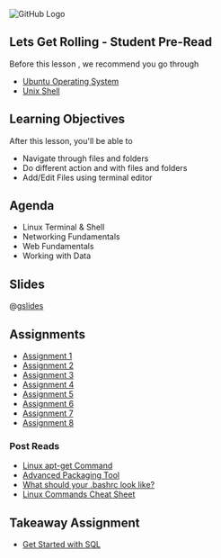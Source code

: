 ![GitHub Logo](https://s3.ap-south-1.amazonaws.com/greyatom-social/GreyAtom-logo.png)

## Lets Get Rolling - Student Pre-Read
Before this lesson , we recommend you go through
* [Ubuntu Operating System](https://en.wikipedia.org/wiki/Ubuntu_(operating_system))
* [Unix Shell](https://en.wikipedia.org/wiki/Unix_shell)

## Learning Objectives

After this lesson, you'll be able to
* Navigate through files and folders
* Do different action and with files and folders
* Add/Edit Files using terminal editor

## Agenda

* Linux Terminal & Shell
* Networking Fundamentals
* Web Fundamentals
* Working with Data

## Slides
@[gslides](1DIhFJsiToKe8ahBKa4DN8XyGvsj3qAg4_V_kfT2G6DA)

## Assignments
* [Assignment 1](/lesson/fsdse-techbasics-assignment-1)
* [Assignment 2](/lesson/fsdse-techbasics-assignment-2)
* [Assignment 3](/lesson/fsdse-techbasics-assignment-3)
* [Assignment 4](/lesson/fsdse-techbasics-assignment-4)
* [Assignment 5](/lesson/fsdse-techbasics-assignment-5)
* [Assignment 6](/lesson/fsdse-techbasics-assignment-6)
* [Assignment 7](/lesson/fsdse-techbasics-assignment-7)
* [Assignment 8](/lesson/fsdse-techbasics-assignment-8)

### Post Reads
* [Linux apt-get Command](https://www.computerhope.com/unix/apt-get.htm)
* [Advanced Packaging Tool](https://en.wikipedia.org/wiki/Advanced_Packaging_Tool)
* [What should your .bashrc look like?](http://tldp.org/LDP/abs/html/sample-bashrc.html)
* [Linux Commands Cheat Sheet](https://raw.githubusercontent.com/commit-live-students/fsdse-intro-techbasics/master/linux-cmd-cheat-sheet.png)

## Takeaway Assignment
* [Get Started with SQL](https://github.com/commit-live-students/fsdse-rdbms-sql)
